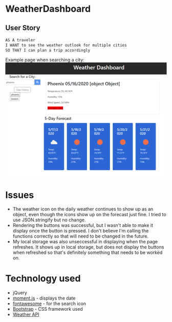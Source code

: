 # WeatherDashboard

## User Story

```
AS A traveler
I WANT to see the weather outlook for multiple cities
SO THAT I can plan a trip accordingly
```


Example page when searching a city:
![Map markers](./Assets/capture.PNG)

# Issues
- The weather icon on the daily weather continues to show up as an object, even though the icons show up on the forecast just fine. I tried to use JSON.stringify but no change. 
- Rendering the buttons was successful, but I wasn't able to make it display once the button is pressed. I don't believe I'm calling the functions correctly so that will need to be changed in the future.
- My local storage was also unseccessful in displaying when the page refreshes. It shows up in local storage, but does not display the buttons when refreshed so that's definitely something that needs to be worked on.

# Technology used
- jQuery
- [moment.js](https://momentjs.com/) - displays the date
- [fontawesome](https://fontawesome.com/) - for the search icon
- [Bootstrap](https://getbootstrap.com/) - CSS framework used
- [Weather API](https://openweathermap.org/)
